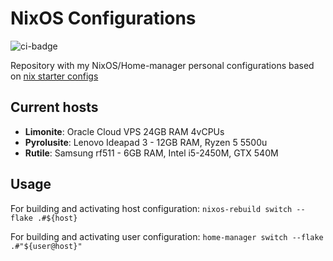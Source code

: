 # NixOS Configurations
![ci-badge](https://img.shields.io/static/v1?label=Built%20with&message=nix&color=blue&style=flat&logo=nixos&link=https://nixos.org&labelColor=111212)

Repository with my NixOS/Home-manager personal configurations based on [nix starter configs](https://github.com/Misterio77/nix-starter-config)

## Current hosts
* **Limonite**: Oracle Cloud VPS 24GB RAM 4vCPUs
* **Pyrolusite**: Lenovo Ideapad 3 - 12GB RAM, Ryzen 5 5500u
* **Rutile**: Samsung rf511 - 6GB RAM, Intel i5-2450M, GTX 540M

## Usage
For building and activating host configuration:
``nixos-rebuild switch --flake .#${host}`` 


For building and activating user configuration:
``home-manager switch --flake .#"${user@host}"`` 
